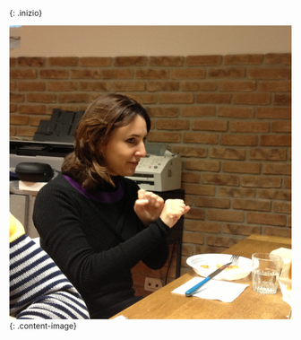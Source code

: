 <!-- Questo è un test Questo è un test 
Questo è un test Questo è un test 
Questo è un test Questo è un test 
Questo è un test Questo è un test 
Questo è un test Questo è un test  -->
{: .inizio}


![elena](images/sarabig.JPG)
{: .content-image}




